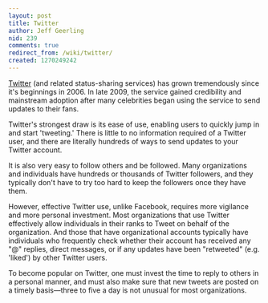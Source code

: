 ```yaml
---
layout: post
title: Twitter
author: Jeff Geerling
nid: 239
comments: true
redirect_from: /wiki/twitter/
created: 1270249242
---
```

<p>
	<a href="http://twitter.com/">Twitter</a> (and related status-sharing services) has grown tremendously since it&#39;s beginnings in 2006. In late 2009, the service gained credibility and mainstream adoption after many celebrities began using the service to send updates to their fans.</p>
<p>
	Twitter&#39;s strongest draw is its ease of use, enabling users to quickly jump in and start &#39;tweeting.&#39; There is little to no information required of a Twitter user, and there are literally hundreds of ways to send updates to your Twitter account.</p>
<p>
	It is also very easy to follow others and be followed. Many organizations and individuals have hundreds or thousands of Twitter followers, and they typically don&#39;t have to try too hard to keep the followers once they have them.</p>
<p>
	However, effective Twitter use, unlike Facebook, requires more vigilance and more personal investment. Most organizations that use Twitter effectively allow individuals in their ranks to Tweet on behalf of the organization. And those that have organizational accounts typically have individuals who frequently check whether their account has received any &quot;@&quot; replies, direct messages, or if any updates have been &quot;retweeted&quot; (e.g. &#39;liked&#39;) by other Twitter users.</p>
<p>
	To become popular on Twitter, one must invest the time to reply to others in a personal manner, and must also make sure that new tweets are posted on a timely basis&mdash;three to five a day is not unusual for most organizations.</p>
